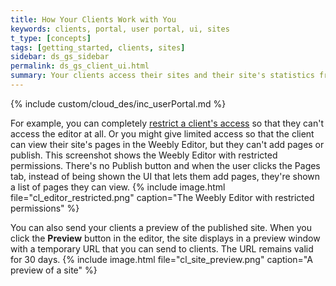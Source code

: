 ```yaml
---
title: How Your Clients Work with You
keywords: clients, portal, user portal, ui, sites
t_type: [concepts]
tags: [getting_started, clients, sites]
sidebar: ds_gs_sidebar
permalink: ds_gs_client_ui.html
summary: Your clients access their sites and their site's statistics from the Weebly User Portal
---
```

{% include custom/cloud_des/inc_userPortal.md %}

For example, you can completely [restrict a client's access](ds_gs_access_sites.html) so that they can't access the editor at all. Or you might give limited access so that the client can view their site's pages in the Weebly Editor, but they can't add pages or publish. This screenshot shows the Weebly Editor with restricted permissions. There's no Publish button and when the user clicks the Pages tab, instead of being shown the UI that lets them add pages, they're shown a list of pages they can view.
{% include image.html file="cl_editor_restricted.png" caption="The Weebly Editor with restricted permissions" %}

You can also send your clients a preview of the published site. When you click the **Preview** button in the editor, the site displays in a preview window with a temporary URL that you can send to clients. The URL remains valid for 30 days.
{% include image.html file="cl_site_preview.png" caption="A preview of a site" %}